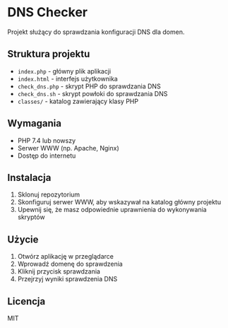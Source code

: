 # DNS Checker

Projekt służący do sprawdzania konfiguracji DNS dla domen.

## Struktura projektu

- `index.php` - główny plik aplikacji
- `index.html` - interfejs użytkownika
- `check_dns.php` - skrypt PHP do sprawdzania DNS
- `check_dns.sh` - skrypt powłoki do sprawdzania DNS
- `classes/` - katalog zawierający klasy PHP

## Wymagania

- PHP 7.4 lub nowszy
- Serwer WWW (np. Apache, Nginx)
- Dostęp do internetu

## Instalacja

1. Sklonuj repozytorium
2. Skonfiguruj serwer WWW, aby wskazywał na katalog główny projektu
3. Upewnij się, że masz odpowiednie uprawnienia do wykonywania skryptów

## Użycie

1. Otwórz aplikację w przeglądarce
2. Wprowadź domenę do sprawdzenia
3. Kliknij przycisk sprawdzania
4. Przejrzyj wyniki sprawdzenia DNS

## Licencja

MIT 